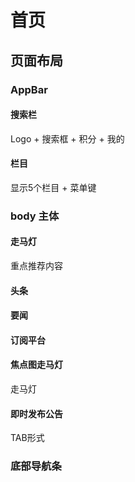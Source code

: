 # 首页

## 页面布局

### AppBar

#### 搜索栏

Logo + 搜索框 + 积分 + 我的

#### 栏目

显示5个栏目 + 菜单键

### body 主体

#### 走马灯

重点推荐内容

#### 头条

#### 要闻

#### 订阅平台

#### 焦点图走马灯

走马灯

#### 即时发布公告

TAB形式



### 底部导航条